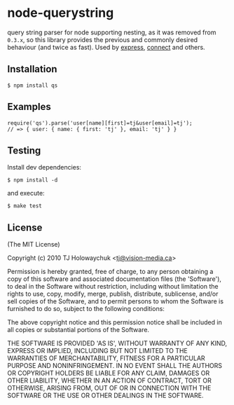 # node-querystring

  query string parser for node supporting nesting, as it was removed from `0.3.x`, so this library provides the previous and commonly desired behaviour (and twice as fast). Used by [express](http://expressjs.com), [connect](http://senchalabs.github.com/connect) and others.

## Installation

    $ npm install qs

## Examples

    require('qs').parse('user[name][first]=tj&user[email]=tj');
    // => { user: { name: { first: 'tj' }, email: 'tj' } }

## Testing

Install dev dependencies:

    $ npm install -d

and execute:

    $ make test

## License 

(The MIT License)

Copyright (c) 2010 TJ Holowaychuk &lt;tj@vision-media.ca&gt;

Permission is hereby granted, free of charge, to any person obtaining
a copy of this software and associated documentation files (the
'Software'), to deal in the Software without restriction, including
without limitation the rights to use, copy, modify, merge, publish,
distribute, sublicense, and/or sell copies of the Software, and to
permit persons to whom the Software is furnished to do so, subject to
the following conditions:

The above copyright notice and this permission notice shall be
included in all copies or substantial portions of the Software.

THE SOFTWARE IS PROVIDED 'AS IS', WITHOUT WARRANTY OF ANY KIND,
EXPRESS OR IMPLIED, INCLUDING BUT NOT LIMITED TO THE WARRANTIES OF
MERCHANTABILITY, FITNESS FOR A PARTICULAR PURPOSE AND NONINFRINGEMENT.
IN NO EVENT SHALL THE AUTHORS OR COPYRIGHT HOLDERS BE LIABLE FOR ANY
CLAIM, DAMAGES OR OTHER LIABILITY, WHETHER IN AN ACTION OF CONTRACT,
TORT OR OTHERWISE, ARISING FROM, OUT OF OR IN CONNECTION WITH THE
SOFTWARE OR THE USE OR OTHER DEALINGS IN THE SOFTWARE.